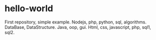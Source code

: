 # hello-world
First repository, simple example.
Nodejs, php, python, sql, algorithms.
DataBase, DataStructure.
Java, oop, gui.
Html, css, javascript, php, sql1, sql2.

